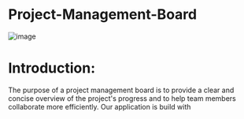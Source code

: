 # Project-Management-Board

![image](https://user-images.githubusercontent.com/48203727/236270888-2b133359-dc5c-4fb3-99e5-01f72944f8f9.png)













# Introduction:

The purpose of a project management board is to provide a clear and concise overview of the project's progress and to help team members collaborate more efficiently.
Our application is build with 
